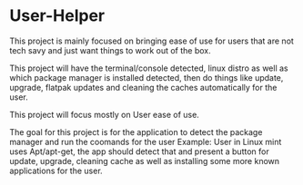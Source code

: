 # User-Helper
This project is mainly focused on bringing ease of use for users that are not tech savy and just want things to work out of the box.

This project will have the terminal/console detected, linux distro as well as which package manager is installed detected, then do things like update, upgrade, flatpak updates and cleaning the caches automatically for the user.

This project will focus mostly on User ease of use.

The goal for this project is for the application to detect the package manager and run the coomands for the user
Example: User in Linux mint uses Apt/apt-get, the app should detect that and present a button for update, upgrade, cleaning cache as well as installing some more known applications for the user.


